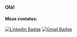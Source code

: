 ### Olá!

<!--
**BrunoMO47/BrunoMO47** is a ✨ _special_ ✨ repository because its `README.md` (this file) appears on your GitHub profile.

Here are some ideas to get you started:

- 🔭 I’m currently working on ...
🌱 Atualmente estou desenvolvendo minhas habilidades em SQL
- 👯 I’m looking to collaborate on ...
- 🤔 I’m looking for help with ...
- 💬 Ask me about ...
- 📫 How to reach me: ...
- 😄 Pronouns: ...
- ⚡ Fun fact: ...
-->
#### Meus contatos:

[![Linkedin Badge](https://img.shields.io/badge/linkedin-%230077B5.svg?&style=for-the-badge&logo=linkedin&logoColor=white)](https://www.linkedin.com/in/bruno-massaki-ozaki-3821b0124/)
[![Gmail Badge](https://img.shields.io/badge/gmail-%23D14836.svg?&style=for-the-badge&logo=gmail&logoColor=white)](mailto:bruno.m.ozaki@gmail.com)

